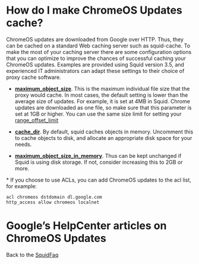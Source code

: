 # How do I make ChromeOS Updates cache?

ChromeOS updates are downloaded from Google over HTTP. Thus, they can be
cached on a standard Web caching server such as squid-cache. To make the
most of your caching server there are some configuration options that
you can optimize to improve the chances of successful caching your
ChromeOS updates. Examples are provided using Squid version 3.5, and
experienced IT administrators can adapt these settings to their choice
of proxy cache software.

  - **[maximum_object_size](http://www.squid-cache.org/Doc/config/maximum_object_size)**.
    This is the maximum individual file size that the proxy would cache.
    In most cases, the default setting is lower than the average size of
    updates. For example, it is set at 4MB in Squid. Chrome updates are
    downloaded as one file, so make sure that this parameter is set at
    1GB or higher. You can use the same size limit for setting your
    [range_offset_limit](http://www.squid-cache.org/Doc/config/range_offset_limit)

  - **[cache_dir](http://www.squid-cache.org/Doc/config/cache_dir)**.
    By default, squid caches objects in memory. Uncomment this to cache
    objects to disk, and allocate an appropriate disk space for your
    needs.

  - **[maximum_object_size_in_memory](http://www.squid-cache.org/Doc/config/maximum_object_size_in_memory)**.
    Thus can be kept unchanged if Squid is using disk storage. If not,
    consider increasing this to 2GB or more.

\* If you choose to use ACLs, you can add ChromeOS updates to the acl
list, for example:

    acl chromeos dstdomain dl.google.com
    http_access allow chromeos localnet

# Google’s HelpCenter articles on ChromeOS Updates

[](https://chromereleases.googleblog.com)
[](https://support.google.com/chrome/a/answer/3168106?hl=en)

Back to the
[SquidFaq](/SquidFaq)
